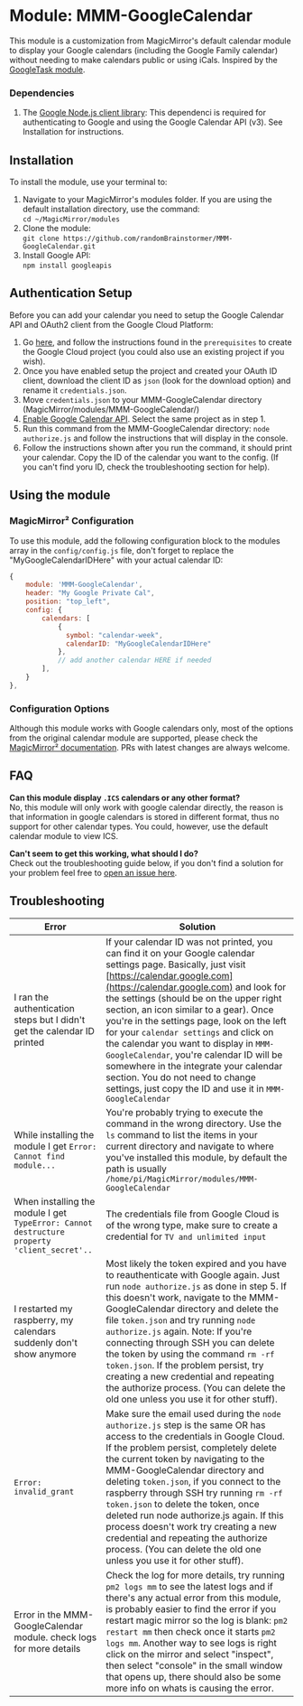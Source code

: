# Module: MMM-GoogleCalendar

This module is a customization from MagicMirror's default calendar module to display your Google calendars (including the Google Family calendar) without needing to make calendars public or using iCals. Inspired by the [GoogleTask module](https://github.com/jgauth/MMM-GoogleTasks).

### Dependencies

1. The [Google Node.js client library](https://github.com/google/google-api-nodejs-client/): This dependenci is required for authenticating to Google and using the Google Calendar API (v3). See Installation for instructions.

## Installation

To install the module, use your terminal to:

1. Navigate to your MagicMirror's modules folder. If you are using the default installation directory, use the command:<br />`cd ~/MagicMirror/modules`
2. Clone the module:<br />`git clone https://github.com/randomBrainstormer/MMM-GoogleCalendar.git`
3. Install Google API:<br />`npm install googleapis`

## Authentication Setup

Before you can add your calendar you need to setup the Google Calendar API and OAuth2 client from the Google Cloud Platform:

1. Go [here](https://developers.google.com/calendar/api/quickstart/nodejs), and follow the instructions found in the `prerequisites` to create the Google Cloud project (you could also use an existing project if you wish).
2. Once you have enabled setup the project and created your OAuth ID client, download the client ID as `json` (look for the download option) and rename it `credentials.json`.
3. Move `credentials.json` to your MMM-GoogleCalendar directory (MagicMirror/modules/MMM-GoogleCalendar/)
4. [Enable Google Calendar API](https://console.cloud.google.com/apis/library/calendar-json.googleapis.com). Select the same project as in step 1.
5. Run this command from the MMM-GoogleCalendar directory: `node authorize.js` and follow the instructions that will display in the console. 
6. Follow the instructions shown after you run the command, it should print your calendar. Copy the ID of the calendar you want to the config. (If you can't find yoru ID, check the troubleshooting section for help).

## Using the module

### MagicMirror² Configuration

To use this module, add the following configuration block to the modules array in the `config/config.js` file, don't forget to replace the "MyGoogleCalendarIDHere" with your actual calendar ID:

```javascript
{
    module: 'MMM-GoogleCalendar',
    header: "My Google Private Cal",
    position: "top_left",
    config: {
        calendars: [
            {
              symbol: "calendar-week",
              calendarID: "MyGoogleCalendarIDHere"
            },
            // add another calendar HERE if needed
        ],
    }
},
```

### Configuration Options

Although this module works with Google calendars only, most of the options from the original calendar module are supported, please check the [MagicMirror² documentation](https://docs.magicmirror.builders/modules/calendar.html). PRs with latest changes are always welcome.


## FAQ

**Can this module display `.ICS` calendars or any other format?** <br />
No, this module will only work with google calendar directly, the reason is that information in google calendars is stored in different format, thus no support for other calendar types. You could, however, use the default calendar module to view ICS.

**Can't seem to get this working, what should I do?**<br />
Check out the troubleshooting guide below, if you don't find a solution for your problem feel free to [open an issue here](https://github.com/randomBrainstormer/MMM-GoogleCalendar/issues).


## Troubleshooting

| Error         | Solution  |
|---------------|-----------|
| I ran the authentication steps but I didn't get the calendar ID printed | If your calendar ID was not printed, you can find it on your Google calendar settings page. Basically, just visit [https://calendar.google.com](https://calendar.google.com) and look for the settings (should be on the upper right section, an icon similar to a gear). Once you're in the settings page, look on the left for your `calendar settings` and click on the calendar you want to display in `MMM-GoogleCalendar`, you're calendar ID will be somewhere in the integrate your calendar section. You do not need to change settings, just copy the ID and use it in `MMM-GoogleCalendar` | 
| While installing the module I get `Error: Cannot find module...` | You're probably trying to execute the command in the wrong directory. Use the `ls` command to list the items in your current directory and navigate to where you've installed this module, by default the path is usually `/home/pi/MagicMirror/modules/MMM-GoogleCalendar`  |
| When installing the module I get `TypeError: Cannot destructure property 'client_secret'..` | The credentials file from Google Cloud is of the wrong type, make sure to create a credential for `TV and unlimited input` |
| I restarted my raspberry, my calendars suddenly don't show anymore | Most likely the token expired and you have to reauthenticate with Google again. Just run `node authorize.js` as done in step 5. If this doesn't work, navigate to the MMM-GoogleCalendar directory and delete the file `token.json` and try running `node authorize.js` again. Note: If you're connecting through SSH you can delete the token by using the command `rm -rf token.json`. If the problem persist, try creating a new credential and repeating the authorize process. (You can delete the old one unless you use it for other stuff). |
|`Error: invalid_grant` | Make sure the email used during the `node authorize.js` step is the same OR has access to the credentials in Google Cloud. If the problem persist, completely delete the current token by navigating to the MMM-GoogleCalendar directory and deleting `token.json`, if you connect to the raspberry through SSH try running `rm -rf token.json` to delete the token, once deleted run node authorize.js again. If this process doesn't work try creating a new credential and repeating the authorize process. (You can delete the old one unless you use it for other stuff). |
|Error in the MMM-GoogleCalendar module. check logs for more details| Check the log for more details, try running `pm2 logs mm` to see the latest logs and if there's any actual error from this module, is probably easier to find the error if you restart magic mirror so the log is blank: `pm2 restart mm` then check once it starts `pm2 logs mm`. Another way to see logs is right click on the mirror and select "inspect", then select "console" in the small window that opens up, there should also be some more info on whats is causing the error.|
 
